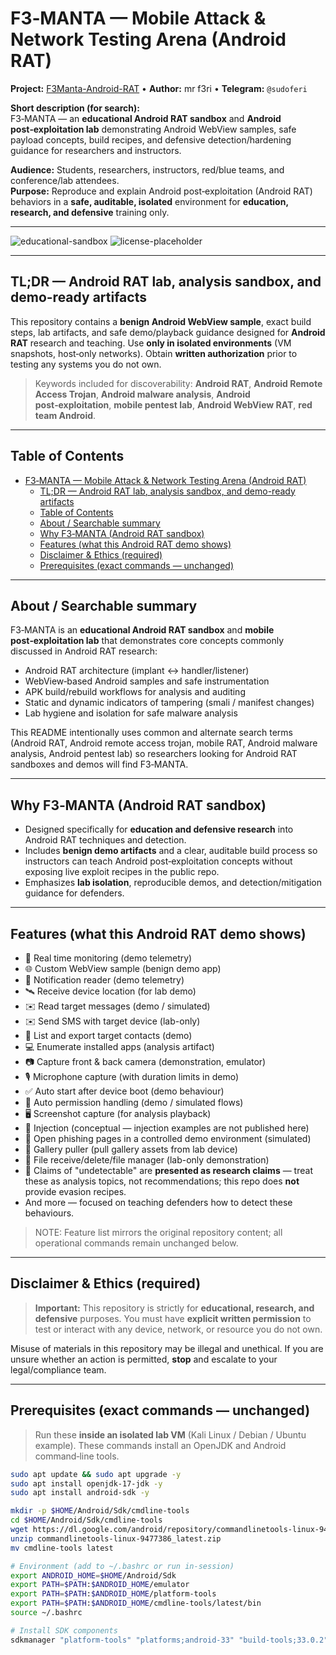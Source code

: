 # F3‑MANTA — Mobile Attack & Network Testing Arena (Android RAT)

<!--
SEO: This README targets searches for: "Android RAT", "Android remote access trojan", "Android RAT sandbox", "mobile post-exploitation lab", "Android malware analysis", "Android pentest lab", "Android RAT demo", "Android WebView RAT".
Suggested GitHub topics/tags (add to repo): android, android-rat, rat, remote-access-trojan, mobile-security, malware-analysis, pentest, offensive-security, red-team, android-webview, sandbox, lab
-->

**Project:** [F3Manta-Android-RAT](https://github.com/MrF3ri/F3Manta-Android-RAT) • **Author:** mr f3ri • **Telegram:** `@sudoferi`

**Short description (for search):**  
F3‑MANTA — an **educational Android RAT sandbox** and **Android post‑exploitation lab** demonstrating Android WebView samples, safe payload concepts, build recipes, and defensive detection/hardening guidance for researchers and instructors.

**Audience:** Students, researchers, instructors, red/blue teams, and conference/lab attendees.  
**Purpose:** Reproduce and explain Android post‑exploitation (Android RAT) behaviors in a **safe, auditable, isolated** environment for **education, research, and defensive** training only.

---

![educational-sandbox](https://img.shields.io/badge/educational--sandbox-blue) ![license-placeholder](https://img.shields.io/badge/license--placeholder-lightgrey)

---

## TL;DR — Android RAT lab, analysis sandbox, and demo-ready artifacts

This repository contains a **benign Android WebView sample**, exact build steps, lab artifacts, and safe demo/playback guidance designed for **Android RAT** research and teaching. Use **only in isolated environments** (VM snapshots, host‑only networks). Obtain **written authorization** prior to testing any systems you do not own.

> Keywords included for discoverability: **Android RAT**, **Android Remote Access Trojan**, **Android malware analysis**, **Android post‑exploitation**, **mobile pentest lab**, **Android WebView RAT**, **red team Android**.

---

## Table of Contents

- [F3‑MANTA — Mobile Attack \& Network Testing Arena (Android RAT)](#f3manta--mobile-attack--network-testing-arena-android-rat)
  - [TL;DR — Android RAT lab, analysis sandbox, and demo-ready artifacts](#tldr--android-rat-lab-analysis-sandbox-and-demo-ready-artifacts)
  - [Table of Contents](#table-of-contents)
  - [About / Searchable summary](#about--searchable-summary)
  - [Why F3‑MANTA (Android RAT sandbox)](#why-f3manta-android-rat-sandbox)
  - [Features (what this Android RAT demo shows)](#features-what-this-android-rat-demo-shows)
  - [Disclaimer \& Ethics (required)](#disclaimer--ethics-required)
  - [Prerequisites (exact commands — unchanged)](#prerequisites-exact-commands--unchanged)

---

## About / Searchable summary

F3‑MANTA is an **educational Android RAT sandbox** and **mobile post‑exploitation lab** that demonstrates core concepts commonly discussed in Android RAT research:

- Android RAT architecture (implant ↔ handler/listener)
- WebView‑based Android samples and safe instrumentation
- APK build/rebuild workflows for analysis and auditing
- Static and dynamic indicators of tampering (smali / manifest changes)
- Lab hygiene and isolation for safe malware analysis

This README intentionally uses common and alternate search terms (Android RAT, Android remote access trojan, mobile RAT, Android malware analysis, Android pentest lab) so researchers looking for Android RAT sandboxes and demos will find F3‑MANTA.

---

## Why F3‑MANTA (Android RAT sandbox)

- Designed specifically for **education and defensive research** into Android RAT techniques and detection.
- Includes **benign demo artifacts** and a clear, auditable build process so instructors can teach Android post‑exploitation concepts without exposing live exploit recipes in the public repo.
- Emphasizes **lab isolation**, reproducible demos, and detection/mitigation guidance for defenders.

---

## Features (what this Android RAT demo shows)

- 🔴 Real time monitoring (demo telemetry)  
- 🌐 Custom WebView sample (benign demo app)  
- 🔔 Notification reader (demo telemetry)  
- 🛰️ Receive device location (for lab demo)  
- ✉️ Read target messages (demo / simulated)  
- ✉️ Send SMS with target device (lab-only)  
- 👤 List and export target contacts (demo)  
- 💻 Enumerate installed apps (analysis artifact)  
- 📷 Capture front & back camera (demonstration, emulator)  
- 🎙 Microphone capture (with duration limits in demo)  
- ✅️ Auto start after device boot (demo behaviour)  
- 🤖 Auto permission handling (demo / simulated flows)  
- 🖥️ Screenshot capture (for analysis playback)  
- 🔐 Injection (conceptual — injection examples are not published here)  
- 🔐 Open phishing pages in a controlled demo environment (simulated)  
- 📒 Gallery puller (pull gallery assets from lab device)  
- 📁 File receive/delete/file manager (lab-only demonstration)  
- 🤖 Claims of "undetectable" are **presented as research claims** — treat these as analysis topics, not recommendations; this repo does **not** provide evasion recipes.  
- And more — focused on teaching defenders how to detect these behaviours.

> NOTE: Feature list mirrors the original repository content; all operational commands remain unchanged below.

---

## Disclaimer & Ethics (required)

> **Important:** This repository is strictly for **educational, research, and defensive** purposes. You must have **explicit written permission** to test or interact with any device, network, or resource you do not own.

Misuse of materials in this repository may be illegal and unethical. If you are unsure whether an action is permitted, **stop** and escalate to your legal/compliance team.

---

## Prerequisites (exact commands — unchanged)

> Run these **inside an isolated lab VM** (Kali Linux / Debian / Ubuntu example). These commands install an OpenJDK and Android command‑line tools.

```bash
sudo apt update && sudo apt upgrade -y
sudo apt install openjdk-17-jdk -y
sudo apt install android-sdk -y

mkdir -p $HOME/Android/Sdk/cmdline-tools
cd $HOME/Android/Sdk/cmdline-tools
wget https://dl.google.com/android/repository/commandlinetools-linux-9477386_latest.zip
unzip commandlinetools-linux-9477386_latest.zip
mv cmdline-tools latest

# Environment (add to ~/.bashrc or run in-session)
export ANDROID_HOME=$HOME/Android/Sdk
export PATH=$PATH:$ANDROID_HOME/emulator
export PATH=$PATH:$ANDROID_HOME/platform-tools
export PATH=$PATH:$ANDROID_HOME/cmdline-tools/latest/bin
source ~/.bashrc

# Install SDK components
sdkmanager "platform-tools" "platforms;android-33" "build-tools;33.0.2"
```

